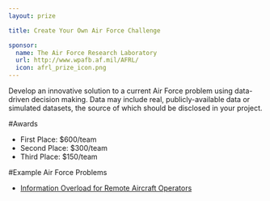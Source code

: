 ```yaml
---
layout: prize 

title: Create Your Own Air Force Challenge

sponsor:
  name: The Air Force Research Laboratory
  url: http://www.wpafb.af.mil/AFRL/
  icon: afrl_prize_icon.png
---
```

Develop an innovative solution to a current Air Force problem using data-driven decision making. Data may include real, publicly-available data or simulated datasets, the source of which should be disclosed in your project.

#Awards

* First Place: $600/team
* Second Place: $300/team
* Third Place: $150/team

#Example Air Force Problems
* [Information Overload for Remote Aircraft Operators](/2014/08/26/human-lab/)